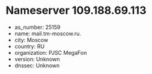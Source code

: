 # Nameserver 109.188.69.113

* as_number: 25159
* name: mail.tm-moscow.ru.
* city: Moscow
* country: RU
* organization: PJSC MegaFon
* version: Unknown
* dnssec: Unknown
